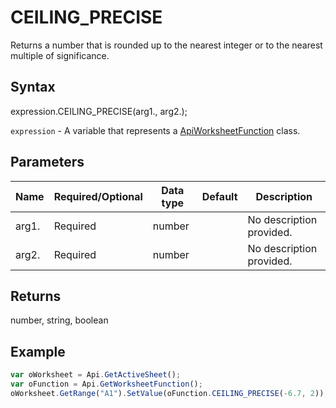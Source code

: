 # CEILING_PRECISE

Returns a number that is rounded up to the nearest integer or to the nearest multiple of significance.

## Syntax

expression.CEILING_PRECISE(arg1., arg2.);

`expression` - A variable that represents a [ApiWorksheetFunction](../ApiWorksheetFunction.md) class.

## Parameters

| **Name** | **Required/Optional** | **Data type** | **Default** | **Description** |
| ------------- | ------------- | ------------- | ------------- | ------------- |
| arg1. | Required | number |  | No description provided. |
| arg2. | Required | number |  | No description provided. |

## Returns

number, string, boolean

## Example



```javascript
var oWorksheet = Api.GetActiveSheet();
var oFunction = Api.GetWorksheetFunction();
oWorksheet.GetRange("A1").SetValue(oFunction.CEILING_PRECISE(-6.7, 2));
```
